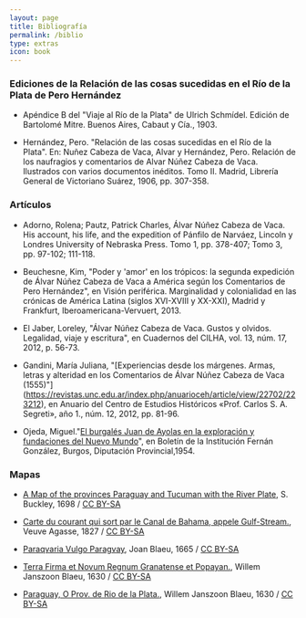 ```yaml
---
layout: page
title: Bibliografía
permalink: /biblio
type: extras
icon: book
---
```


### Ediciones de la Relación de las cosas sucedidas en el Río de la Plata de Pero Hernández

* Apéndice B del "Viaje al Río de la Plata" de Ulrich Schmídel. Edición de Bartolomé Mitre. Buenos Aires, Cabaut y Cía., 1903.

* Hernández, Pero. "Relación de las cosas sucedidas en el Río de la Plata". En: Nuñez Cabeza de Vaca, Alvar y Hernández, Pero. Relación de los naufragios y comentarios de Alvar Núñez Cabeza de Vaca.  Ilustrados con varios documentos inéditos. Tomo II. Madrid, Librería General de Victoriano Suárez, 1906, pp. 307-358.
 

### Artículos

* Adorno, Rolena; Pautz, Patrick Charles, Álvar Núñez Cabeza de Vaca. His account, his life, and the expedition of Pánfilo de Narváez, Lincoln y Londres University of Nebraska Press. Tomo 1, pp. 378-407; Tomo 3, pp. 97-102; 111-118.

* Beuchesne, Kim, "Poder y 'amor' en los trópicos: la segunda expedición de Álvar Núñez Cabeza de Vaca a América según los Comentarios de Pero Hernández", en Visión periférica. Marginalidad y colonialidad en las crónicas de América Latina (siglos XVI-XVIII y XX-XXI), Madrid y Frankfurt, Iberoamericana-Vervuert, 2013.

* El Jaber, Loreley, "Álvar Núñez Cabeza de Vaca. Gustos y olvidos. Legalidad, viaje y escritura", en Cuadernos del CILHA, vol. 13, núm. 17, 2012, p. 56-73.

* Gandini, María Juliana, "[Experiencias desde los márgenes. Armas, letras y alteridad en los Comentarios de Álvar Núñez Cabeza de Vaca (1555)"] (https://revistas.unc.edu.ar/index.php/anuarioceh/article/view/22702/223212), en Anuario del Centro de Estudios Históricos «Prof. Carlos S. A. Segreti», año 1., núm. 12, 2012, pp. 81-96.

* Ojeda, Miguel."[El burgalés Juan de Ayolas en la exploración y fundaciones del Nuevo Mundo](https://riubu.ubu.es/bitstream/handle/10259.4/1054/0211-8998_n127_p187-199.pdf?sequence=1)", en Boletín de la Institución Fernán González, Burgos, Diputación Provincial,1954.   

### Mapas

* <a href="https://www.wdl.org/en/item/235/view/1/4/" title="via World Digital Library">A Map of the provinces Paraguay and Tucuman with the River Plate</a>, S. Buckley, 1698 / <a href="https://creativecommons.org/licenses/by-sa/4.0">CC BY-SA</a>

* <a href="https://www.davidrumsey.com/luna/servlet/detail/RUMSEY~8~1~28209~1120441:Gulf-Stream-?sort=Pub_List_No_InitialSort%2CPub_Date%2CPub_List_No%2CSeries_No&qvq=q:canal%20de%20bahama;sort:Pub_List_No_InitialSort%2CPub_Date%2CPub_List_No%2CSeries_No;lc:RUMSEY~8~1&mi=0&trs=1" title="via David Rumsay">Carte du courant qui sort par le Canal de Bahama, appele Gulf-Stream.</a>, Veuve Agasse, 1827 / <a href="https://creativecommons.org/licenses/by-sa/4.0">CC BY-SA</a>

* <a href="https://www.davidrumsey.com/luna/servlet/detail/RUMSEY~8~1~282896~90054401:Paraqvaria-Vulgo-Paragvay?sort=Pub_List_No_InitialSort%2CPub_Date%2CPub_List_No%2CSeries_No#" title="via David Rumsay">Paraqvaria Vulgo Paragvay</a>, Joan Blaeu, 1665 / <a href="https://creativecommons.org/licenses/by-sa/4.0">CC BY-SA</a>

* <a href="https://www.davidrumsey.com/luna/servlet/detail/RUMSEY~8~1~285997~90058515:Terra-Firma-et-Novum-Regnum-Granate?sort=Pub_List_No_InitialSort%2CPub_Date%2CPub_List_No%2CSeries_No&qvq=w4s:/when%2F1630;q:panama;sort:Pub_List_No_InitialSort%2CPub_Date%2CPub_List_No%2CSeries_No;lc:RUMSEY~8~1&mi=0&trs=1" title="via David Rumsay">Terra Firma et Novum Regnum Granatense et Popayan.</a>, Willem Janszoon Blaeu, 1630 / <a href="https://creativecommons.org/licenses/by-sa/4.0">CC BY-SA</a>

* <a href="https://www.davidrumsey.com/luna/servlet/detail/RUMSEY~8~1~286001~90058519:Paraguay|-O-Prov--de-Rio-de-la-Plat?sort=Pub_List_No_InitialSort%2CPub_Date%2CPub_List_No%2CSeries_No" title="via David Rumsay">Paraguay, O Prov. de Rio de la Plata.</a>, Willem Janszoon Blaeu, 1630 / <a href="https://creativecommons.org/licenses/by-sa/4.0">CC BY-SA</a>


